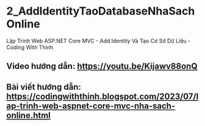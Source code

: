 # 2_AddIdentityTaoDatabaseNhaSachOnline
Lập Trình Web ASP.NET Core MVC - Add Identity Và Tạo Cơ Sở Dữ Liệu - Coding With Thinh
## Video hướng dẫn: https://youtu.be/Kijawv88onQ
## Bài viết hướng dẫn: https://codingwiththinh.blogspot.com/2023/07/lap-trinh-web-aspnet-core-mvc-nha-sach-online.html
